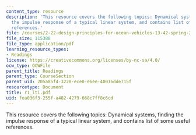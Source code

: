 ```yaml
---
content_type: resource
description: 'This resource covers the following topics: Dynamical systems, finding
  the impulse response of a typical linear system, and contains list of some useful
  references.'
file: /courses/2-22-design-principles-for-ocean-vehicles-13-42-spring-2005/fea036f3255fa4824279668c7ff8c6cd_r1_lti.pdf
file_size: 115388
file_type: application/pdf
learning_resource_types:
- Readings
license: https://creativecommons.org/licenses/by-nc-sa/4.0/
ocw_type: OCWFile
parent_title: Readings
parent_type: CourseSection
parent_uid: 205a85f4-3228-ece0-e6ee-40016dde715f
resourcetype: Document
title: r1_lti.pdf
uid: fea036f3-255f-a482-4279-668c7ff8c6cd
---
```

This resource covers the following topics: Dynamical systems, finding the impulse response of a typical linear system, and contains list of some useful references.